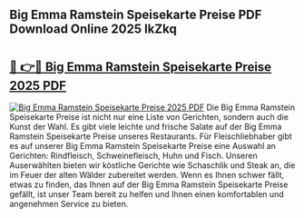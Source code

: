 ## Big Emma Ramstein Speisekarte Preise PDF Download Online 2025 IkZkq

# <h2><a href="http://gc97eoo.nevu.top/?p=Big+Emma+Ramstein+Speisekarte+Preise">🔗 👉🔴 Big Emma Ramstein Speisekarte Preise 2025 PDF</a></h2>

[![Big Emma Ramstein Speisekarte Preise 2025 PDF](https://i.imgur.com/dBaPXMq.png)](http://gc97eoo.nevu.top/?p=Big+Emma+Ramstein+Speisekarte+Preise)
Die Big Emma Ramstein Speisekarte Preise ist nicht nur eine Liste von Gerichten, sondern auch die Kunst der Wahl. Es gibt viele leichte und frische Salate auf der Big Emma Ramstein Speisekarte Preise unseres Restaurants. Für Fleischliebhaber gibt es auf unserer Big Emma Ramstein Speisekarte Preise eine Auswahl an Gerichten: Rindfleisch, Schweinefleisch, Huhn und Fisch. Unseren Auserwählten bieten wir köstliche Gerichte wie Schaschlik und Steak an, die im Feuer der alten Wälder zubereitet werden. Wenn es Ihnen schwer fällt, etwas zu finden, das Ihnen auf der Big Emma Ramstein Speisekarte Preise gefällt, ist unser Team bereit zu helfen und Ihnen einen komfortablen und angenehmen Service zu bieten.
